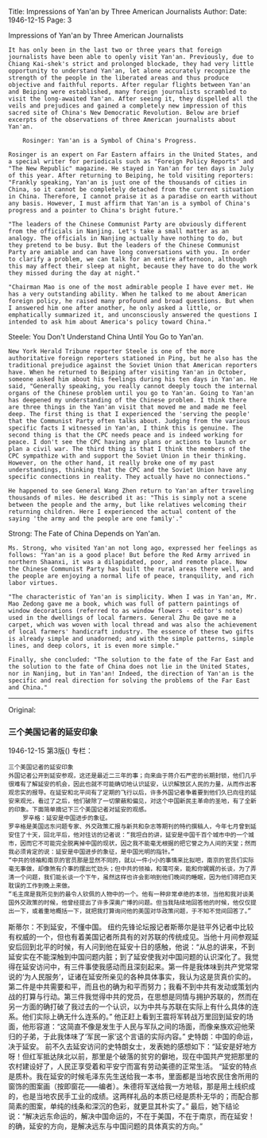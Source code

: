 Title: Impressions of Yan'an by Three American Journalists
Author:
Date: 1946-12-15
Page: 3

Impressions of Yan'an by Three American Journalists

    It has only been in the last two or three years that foreign journalists have been able to openly visit Yan'an. Previously, due to Chiang Kai-shek's strict and prolonged blockade, they had very little opportunity to understand Yan'an, let alone accurately recognize the strength of the people in the liberated areas and thus produce objective and faithful reports. After regular flights between Yan'an and Beiping were established, many foreign journalists scrambled to visit the long-awaited Yan'an. After seeing it, they dispelled all the veils and prejudices and gained a completely new impression of this sacred site of China's New Democratic Revolution. Below are brief excerpts of the observations of three American journalists about Yan'an.

        Rosinger: Yan'an is a Symbol of China's Progress.

    Rosinger is an expert on Far Eastern affairs in the United States, and a special writer for periodicals such as "Foreign Policy Reports" and "The New Republic" magazine. He stayed in Yan'an for ten days in July of this year. After returning to Beiping, he told visiting reporters: "Frankly speaking, Yan'an is just one of the thousands of cities in China, so it cannot be completely detached from the current situation in China. Therefore, I cannot praise it as a paradise on earth without any basis. However, I must affirm that Yan'an is a symbol of China's progress and a pointer to China's bright future."

    "The leaders of the Chinese Communist Party are obviously different from the officials in Nanjing. Let's take a small matter as an analogy. The officials in Nanjing actually have nothing to do, but they pretend to be busy. But the leaders of the Chinese Communist Party are amiable and can have long conversations with you. In order to clarify a problem, we can talk for an entire afternoon, although this may affect their sleep at night, because they have to do the work they missed during the day at night."

    "Chairman Mao is one of the most admirable people I have ever met. He has a very outstanding ability. When he talked to me about American foreign policy, he raised many profound and broad questions. But when I answered him one after another, he only asked a little, or emphatically summarized it, and unconsciously answered the questions I intended to ask him about America's policy toward China."
    
  Steele: You Don't Understand China Until You Go to Yan'an.

    New York Herald Tribune reporter Steele is one of the more authoritative foreign reporters stationed in Ping, but he also has the traditional prejudice against the Soviet Union that American reporters have. When he returned to Beiping after visiting Yan'an in October, someone asked him about his feelings during his ten days in Yan'an. He said, "Generally speaking, you really cannot deeply touch the internal organs of the Chinese problem until you go to Yan'an. Going to Yan'an has deepened my understanding of the Chinese problem. I think there are three things in the Yan'an visit that moved me and made me feel deep. The first thing is that I experienced the 'serving the people' that the Communist Party often talks about. Judging from the various specific facts I witnessed in Yan'an, I think this is genuine. The second thing is that the CPC needs peace and is indeed working for peace. I don't see the CPC having any plans or actions to launch or plan a civil war. The third thing is that I think the members of the CPC sympathize with and support the Soviet Union in their thinking. However, on the other hand, it really broke one of my past understandings, thinking that the CPC and the Soviet Union have any specific connections in reality. They actually have no connections."

    He happened to see General Wang Zhen return to Yan'an after traveling thousands of miles. He described it as: "This is simply not a scene between the people and the army, but like relatives welcoming their returning children. Here I experienced the actual content of the saying 'the army and the people are one family'."

  Strong: The Fate of China Depends on Yan'an.

    Ms. Strong, who visited Yan'an not long ago, expressed her feelings as follows: "Yan'an is a good place! But before the Red Army arrived in northern Shaanxi, it was a dilapidated, poor, and remote place. Now the Chinese Communist Party has built the rural areas there well, and the people are enjoying a normal life of peace, tranquility, and rich labor virtues.

    "The characteristic of Yan'an is simplicity. When I was in Yan'an, Mr. Mao Zedong gave me a book, which was full of pattern paintings of window decorations (referred to as window flowers - editor's note) used in the dwellings of local farmers. General Zhu De gave me a carpet, which was woven with local thread and was also the achievement of local farmers' handicraft industry. The essence of these two gifts is already simple and unadorned; and with the simple patterns, simple lines, and deep colors, it is even more simple."

    Finally, she concluded: "The solution to the fate of the Far East and the solution to the fate of China does not lie in the United States, nor in Nanjing, but in Yan'an! Indeed, the direction of Yan'an is the specific and real direction for solving the problems of the Far East and China."



<hr /> 

Original: 


### 三个美国记者的延安印象

1946-12-15
第3版()
专栏：

    三个美国记者的延安印象
    外国记者公开到延安参观，这还是最近二三年的事；向来由于蒋介石严密的长期封锁，他们几乎很难有了解延安的机会，因此也就不可能确切地认识延安，认识解放区人民的力量，从而作出客观忠实的报导。在延安和北平间有了定期的飞行以后，许多外国记者争着要到他们久已向往的延安来观光，看过了之后，他们破除了一切蒙蔽和偏见，对这个中国新民主革命的圣地，有了全新的印象。下面简单摘记下三个美国记者对延安的观感。
        罗辛格：延安是中国进步的象征。
    罗辛格是美国远东问题专家、外交政策汇报与新共和杂志等期刊的特约撰稿人，今年七月曾到延安住了十天，回北平后，他对往访的记者说：“我坦白的讲，延安是中国千百个城市中的一个城市，因而它不可能完全脱离掉中国的现状，因之我不能毫无根据的把它誉之为人间的天堂；然而我必须肯定的说：延安是中国进步的象征，是中国光明的指针。”
    “中共的领袖和南京的官员那是显然不同的，就以一件小小的事情来比拟吧，南京的官员们实际毫无事做，却像煞有介事的摆出忙劲头；但中共的领袖，和蔼可亲，能和你娓娓的长谈，为了弄清一个问题，我们能长谈一个下午，虽然这样也许会影响到他们晚间的睡眠，因为他们得把白天耽误的工作到晚上来做。
    “毛主席是我所见到的最令人钦佩的人物中的一个。他有一种非常卓绝的本领，当他和我对谈美国外交政策的时候，他曾经提出了许多深奥广博的问题。但当我陆续地回答他的时候，他仅仅提出一下，或着重地概括一下，就把我打算询问他的美国对华政策问题，于不知不觉间回答了。”
  斯蒂尔：不到延安，不懂中国。
    纽约先锋论坛报记者斯蒂尔是驻平外记者中比较有权威的一个，但也有着美国记者所具有的对苏联的传统成见。当他十月间参观延安后回到北平的时候，有人问到他在延安十日的感触，他说：“从总的讲来，不到延安实在不能深触到中国问题内脏；到了延安使我对中国问题的认识深化了。我觉得在延安访问中，有三件事使我感动而且深刻起来。第一件是我体味到共产党常常说的‘为人民服务’，证诸在延安所亲见的各种具体事实，我认为这是货真价实的。第二件是中共需要和平，而且也的确为和平而努力；我看不到中共有发动或策划内战的打算与行动。第三件我觉得中共的党员，在思想是同情与拥护苏联的，然而在另一方面的确打破了我过去的一个认识，以为中共与苏联在实际上有什么具体的连系。他们实际上确无什么连系的。”
    他正赶上看到王震将军转战万里回到延安的场面，他形容道：“这简直不像是发生于人民与军队之间的场面，而像亲族欢迎他荣归的子弟，于此我体味了‘军民一家’这个言语的实际内容。”
  史特朗：中国的命运，决于延安。
    前不久去延安访问的史特朗女士，发表她的感想如下：“延安是好地方呀！但红军抵达陕北以前，那里是个破落的贫穷的僻地，现在中国共产党把那里的农村建设好了，人民正享受着和平安宁而富有劳动美德的正常生活。
    “延安的特点是质朴。我在延安的时候毛泽东先生送给我一本书，里面都是当地农民住舍所用的窗饰的图案画（按即窗花——编者）。朱德将军送给我一方地毯，那是用土线织成的，也是当地农民手工业的成绩。这两样礼品的本质已经是质朴无华的；而配合那简素的图案，单纯的线条和深沉的色彩，就更显其朴实了。”
    最后，她下结论说：“解决远东命运的，解决中国命运的，不在于美国，不在于南京，而在延安！的确，延安的方向，是解决远东与中国问题的具体真实的方向。”

